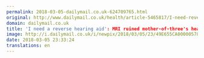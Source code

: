 ```yaml
---
permalink: 2018-03-05-dailymail.co.uk-624709765.html
original: http://www.dailymail.co.uk/health/article-5465817/I-need-reverse-hearing-aid-MRI-ruined-mother-threes-hearing.html?ITO=1490&ns_mchannel=rss&ns_campaign=1490
domain: dailymail.co.uk
title: 'I need a reverse hearing aid': MRI ruined mother-of-three's hearing
image: http://i.dailymail.co.uk/i/newpix/2018/03/05/23/49E655CA00000578-0-image-a-17_1520291064263.jpg
date: 2018-03-05 23:33:24
translations: en
---
```


